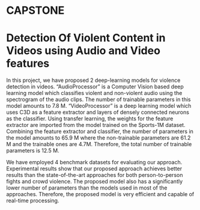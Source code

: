 # CAPSTONE
# Detection Of Violent Content in Videos using Audio and Video features

In this project, we have proposed 2 deep-learning models for violence detection in videos. 
“AudioProcessor” is a Computer Vision based deep learning model which classifies violent and non-violent audio using the spectrogram of the audio clips. 
The number of trainable parameters in this model amounts to 7.8 M. “VideoProcessor” is a deep learning model which uses C3D as a feature extractor and 
layers of densely connected neurons as the classifier. Using transfer learning, the weights for the feature extractor are imported from the model trained 
on the Sports-1M dataset. Combining the feature extractor and classifier, the number of parameters in the model amounts to 65.9 M where the non-trainable 
parameters are 61.2 M and the trainable ones are 4.7M. Therefore, the total number of trainable parameters is 12.5 M.

We have employed 4 benchmark datasets for evaluating our approach. Experimental results show that our proposed approach achieves better results than the 
state-of-the-art approaches for both person-to-person fights and crowd violence. The proposed model also has a significantly 
lower number of parameters than the models used in most of the approaches. Therefore, the proposed model is very efficient and capable of real-time processing.

